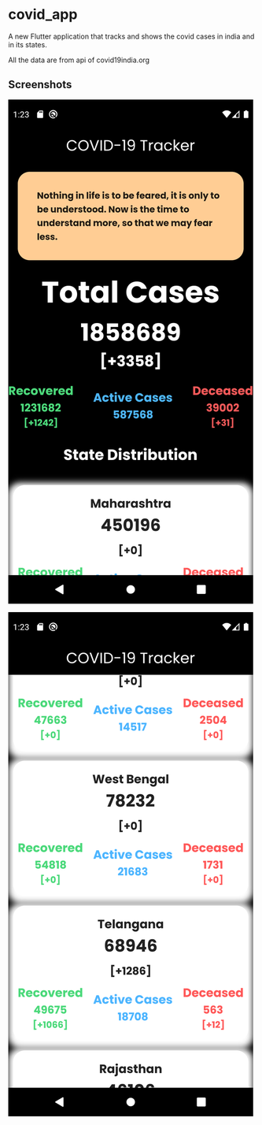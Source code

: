 # covid_app

A new Flutter application that tracks and shows the covid cases in india and in its states.

All the data are from api of covid19india.org



## Screenshots

![](screenshots/ss1.png)


![](screenshots/ss2.png)